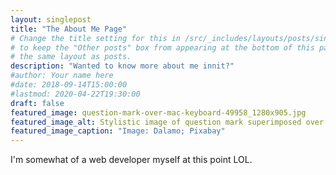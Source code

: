 ```yaml
---
layout: singlepost
title: "The About Me Page"
# Change the title setting for this in /src/_includes/layouts/posts/singlepostherofit.njk
# to keep the "Other posts" box from appearing at the bottom of this page, since it uses 
# the same layout as posts.
description: "Wanted to know more about me innit?"
#author: Your name here
#date: 2018-09-14T15:00:00
#lastmod: 2020-04-22T19:30:00
draft: false
featured_image: question-mark-over-mac-keyboard-49958_1280x905.jpg
featured_image_alt: Stylistic image of question mark superimposed over computer keyboard
featured_image_caption: "Image: Dalamo; Pixabay"
---
```

I'm somewhat of a web developer myself at this point LOL.
